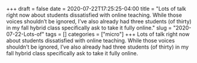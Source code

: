 +++draft = falsedate = 2020-07-22T17:25:25-04:00title = "Lots of talk right now about students dissatisfied with online teaching. While those voices shouldn’t be ignored, I’ve also already had three students (of thirty) in my fall hybrid class specifically ask to take it fully online."slug = "2020-07-22-Lots-of"tags = []categories = ["micro"]+++Lots of talk right now about students dissatisfied with online teaching. While those voices shouldn’t be ignored, I’ve also already had three students (of thirty) in my fall hybrid class specifically ask to take it fully online.